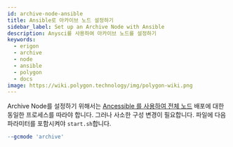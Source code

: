 ```yaml
---
id: archive-node-ansible
title: Ansible로 아카이브 노드 설정하기
sidebar_label: Set up an Archive Node with Ansible
description: Anysci를 사용하여 아카이브 노드를 설정하기
keywords:
  - erigon
  - archive
  - node
  - ansible
  - polygon
  - docs
image: https://wiki.polygon.technology/img/polygon-wiki.png
---
```


Archive Node를 설정하기 위해서는 [<ins>Ancessible 를 사용하여 전체 노드</ins>](/docs/develop/network-details/full-node-deployment) 배포에 대한 동일한 프로세스를 따라야 합니다. 그러나 사소한 구성 변경이 필요합니다. 파일에 다음 파라미터를 포함시켜야 `start.sh`합니다.

```makefile
--gcmode 'archive'
```
